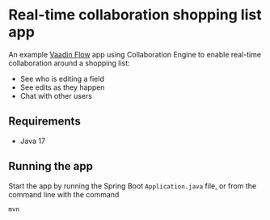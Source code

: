 # Real-time collaboration shopping list app

An example [Vaadin Flow](https://vaadin.com/flow) app using Collaboration Engine to enable real-time collaboration around a shopping list:

- See who is editing a field
- See edits as they happen
- Chat with other users


## Requirements
- Java 17

## Running the app

Start the app by running the Spring Boot `Application.java` file, or from the command line with the command

```
mvn
```
